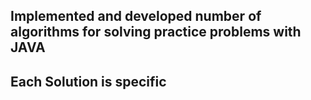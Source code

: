## Implemented and developed number of algorithms for solving practice problems with JAVA
## Each Solution is specific